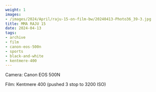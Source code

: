 ```yaml
---
weight: 1
images:
- /images/2024/April/raju-15-on-film-bw/20240413-Photo36_39-3.jpg
title: MMA RAJU 15
date: 2024-04-13
tags:
- archive
- film
- canon-eos-500n
- sports
- black-and-white
- kentmere-400
---
```


Camera: Canon EOS 500N

Film: Kentmere 400 (pushed 3 stop to 3200 ISO)